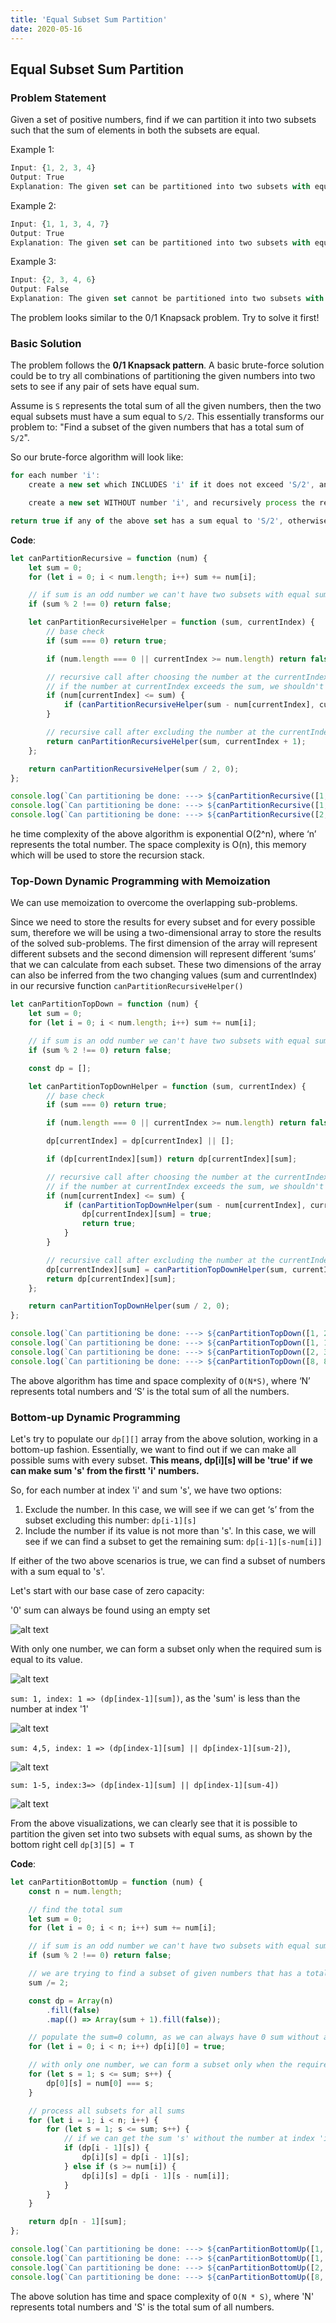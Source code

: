 ```yaml
---
title: 'Equal Subset Sum Partition'
date: 2020-05-16
---
```


## Equal Subset Sum Partition

### Problem Statement

Given a set of positive numbers, find if we can partition it into two subsets such that the sum of elements in both the subsets are equal.

Example 1:

```js
Input: {1, 2, 3, 4}
Output: True
Explanation: The given set can be partitioned into two subsets with equal sum: {1, 4} and {2, 3}
```

Example 2:

```js
Input: {1, 1, 3, 4, 7}
Output: True
Explanation: The given set can be partitioned into two subsets with equal sum: {1, 3, 4} and {1, 7}
```

Example 3:

```js
Input: {2, 3, 4, 6}
Output: False
Explanation: The given set cannot be partitioned into two subsets with equal sum.
```

The problem looks similar to the 0/1 Knapsack problem. Try to solve it first!

### Basic Solution

The problem follows the **0/1 Knapsack pattern**. A basic brute-force solution could be to try all combinations of partitioning the given numbers into two sets to see if any pair of sets have equal sum.

Assume is `S` represents the total sum of all the given numbers, then the two equal subsets must have a sum equal to `S/2`. This essentially transforms our problem to: "Find a subset of the given numbers that has a total sum of `S/2`".

So our brute-force algorithm will look like:

```js
for each number 'i':
    create a new set which INCLUDES 'i' if it does not exceed 'S/2', and recursively process the remaining numbers.

    create a new set WITHOUT number 'i', and recursively process the remaining items

return true if any of the above set has a sum equal to 'S/2', otherwise return false;
```

**Code**:

```js
let canPartitionRecursive = function (num) {
    let sum = 0;
    for (let i = 0; i < num.length; i++) sum += num[i];

    // if sum is an odd number we can't have two subsets with equal sum
    if (sum % 2 !== 0) return false;

    let canPartitionRecursiveHelper = function (sum, currentIndex) {
        // base check
        if (sum === 0) return true;

        if (num.length === 0 || currentIndex >= num.length) return false;

        // recursive call after choosing the number at the currentIndex
        // if the number at currentIndex exceeds the sum, we shouldn't process this
        if (num[currentIndex] <= sum) {
            if (canPartitionRecursiveHelper(sum - num[currentIndex], currentIndex + 1)) return true;
        }

        // recursive call after excluding the number at the currentIndex
        return canPartitionRecursiveHelper(sum, currentIndex + 1);
    };

    return canPartitionRecursiveHelper(sum / 2, 0);
};

console.log(`Can partitioning be done: ---> ${canPartitionRecursive([1, 2, 3, 4])}`);
console.log(`Can partitioning be done: ---> ${canPartitionRecursive([1, 1, 3, 4, 7])}`);
console.log(`Can partitioning be done: ---> ${canPartitionRecursive([2, 3, 4, 6])}`);
```

he time complexity of the above algorithm is exponential O(2^n), where ‘n’ represents the total number. The space complexity is O(n), this memory which will be used to store the recursion stack.

### Top-Down Dynamic Programming with Memoization

We can use memoization to overcome the overlapping sub-problems.

Since we need to store the results for every subset and for every possible sum, therefore we will be using a two-dimensional array to store the results of the solved sub-problems. The first dimension of the array will represent different subsets and the second dimension will represent different ‘sums’ that we can calculate from each subset. These two dimensions of the array can also be inferred from the two changing values (sum and currentIndex) in our recursive function `canPartitionRecursiveHelper()`

```js
let canPartitionTopDown = function (num) {
    let sum = 0;
    for (let i = 0; i < num.length; i++) sum += num[i];

    // if sum is an odd number we can't have two subsets with equal sum
    if (sum % 2 !== 0) return false;

    const dp = [];

    let canPartitionTopDownHelper = function (sum, currentIndex) {
        // base check
        if (sum === 0) return true;

        if (num.length === 0 || currentIndex >= num.length) return false;

        dp[currentIndex] = dp[currentIndex] || [];

        if (dp[currentIndex][sum]) return dp[currentIndex][sum];

        // recursive call after choosing the number at the currentIndex
        // if the number at currentIndex exceeds the sum, we shouldn't process this
        if (num[currentIndex] <= sum) {
            if (canPartitionTopDownHelper(sum - num[currentIndex], currentIndex + 1)) {
                dp[currentIndex][sum] = true;
                return true;
            }
        }

        // recursive call after excluding the number at the currentIndex
        dp[currentIndex][sum] = canPartitionTopDownHelper(sum, currentIndex + 1);
        return dp[currentIndex][sum];
    };

    return canPartitionTopDownHelper(sum / 2, 0);
};

console.log(`Can partitioning be done: ---> ${canPartitionTopDown([1, 2, 3, 4])}`);
console.log(`Can partitioning be done: ---> ${canPartitionTopDown([1, 1, 3, 4, 7])}`);
console.log(`Can partitioning be done: ---> ${canPartitionTopDown([2, 3, 4, 6])}`);
console.log(`Can partitioning be done: ---> ${canPartitionTopDown([8, 8, 2])}`);
```

The above algorithm has time and space complexity of `O(N*S)`, where ‘N’ represents total numbers and ‘S’ is the total sum of all the numbers.

### Bottom-up Dynamic Programming

Let's try to populate our `dp[][]` array from the above solution, working in a bottom-up fashion. Essentially, we want to find out if we can make all possible sums with every subset. **This means, dp[i][s] will be 'true' if we can make sum 's' from the firstt 'i' numbers.**

So, for each number at index 'i' and sum 's', we have two options:

1. Exclude the number. In this case, we will see if we can get ‘s’ from the subset excluding this number: `dp[i-1][s]`
2. Include the number if its value is not more than 's'. In this case, we will see if we can find a subset to get the remaining sum: `dp[i-1][s-num[i]]`

If either of the two above scenarios is true, we can find a subset of numbers with a sum equal to 's'.

Let's start with our base case of zero capacity:

'0' sum can always be found using an empty set

![alt text](https://imgur.com/Vw5RW6F.png 'Equal subset Partition zero sum')

With only one number, we can form a subset only when the required sum is equal to its value.

![alt text](https://imgur.com/PiayVKG.png 'Equal subset Partition one number')

`sum: 1, index: 1 => (dp[index-1][sum])`, as the 'sum' is less than the number at index '1'

![alt text](https://imgur.com/YtOKAxC.png 'Equal subset Partition first element')

`sum: 4,5, index: 1 => (dp[index-1][sum] || dp[index-1][sum-2])`,

![alt text](https://imgur.com/r6tv3EZ.png 'Equal subset Partition first row')

`sum: 1-5, index:3=> (dp[index-1][sum] || dp[index-1][sum-4])`

![alt text](https://imgur.com/XPRtAXa.png 'Equal subset Partition full table')

From the above visualizations, we can clearly see that it is possible to partition the given set into two subsets with equal sums, as shown by the bottom right cell `dp[3][5] = T`

**Code**:

```js
let canPartitionBottomUp = function (num) {
    const n = num.length;

    // find the total sum
    let sum = 0;
    for (let i = 0; i < n; i++) sum += num[i];

    // if sum is an odd number we can't have two subsets with equal sum
    if (sum % 2 !== 0) return false;

    // we are trying to find a subset of given numbers that has a total of 'sum/2'
    sum /= 2;

    const dp = Array(n)
        .fill(false)
        .map(() => Array(sum + 1).fill(false));

    // populate the sum=0 column, as we can always have 0 sum without any element.
    for (let i = 0; i < n; i++) dp[i][0] = true;

    // with only one number, we can form a subset only when the required sum is equal to its value
    for (let s = 1; s <= sum; s++) {
        dp[0][s] = num[0] === s;
    }

    // process all subsets for all sums
    for (let i = 1; i < n; i++) {
        for (let s = 1; s <= sum; s++) {
            // if we can get the sum 's' without the number at index 'i'
            if (dp[i - 1][s]) {
                dp[i][s] = dp[i - 1][s];
            } else if (s >= num[i]) {
                dp[i][s] = dp[i - 1][s - num[i]];
            }
        }
    }

    return dp[n - 1][sum];
};

console.log(`Can partitioning be done: ---> ${canPartitionBottomUp([1, 2, 3, 4])}`);
console.log(`Can partitioning be done: ---> ${canPartitionBottomUp([1, 1, 3, 4, 7])}`);
console.log(`Can partitioning be done: ---> ${canPartitionBottomUp([2, 3, 4, 6])}`);
console.log(`Can partitioning be done: ---> ${canPartitionBottomUp([8, 8, 2])}`);
```

The above solution has time and space complexity of `O(N * S)`, where 'N' represents total numbers and 'S' is the total sum of all numbers.
